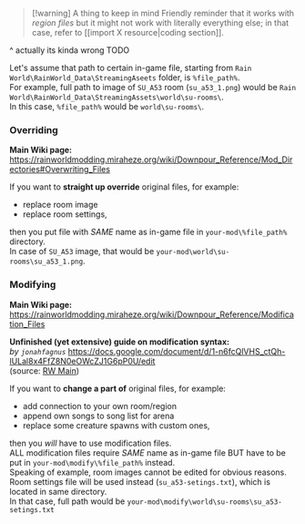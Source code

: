 > [!warning] A thing to keep in mind
> Friendly reminder that it works with *region files* but it might not work with literally everything else; in that case, refer to [[import X resource|coding section]].

^ actually its kinda wrong TODO

Let's assume that path to certain in-game file, starting from `Rain World\RainWorld_Data\StreamingAseets` folder, is `%file_path%`.  
For example, full path to image of `SU_A53` room (`su_a53_1.png`) would be
`Rain World\RainWorld_Data\StreamingAssets\world\su-rooms\`.  
In this case, `%file_path%` would be `world\su-rooms\`.  
### Overriding
**Main Wiki page:**  
https://rainworldmodding.miraheze.org/wiki/Downpour_Reference/Mod_Directories#Overwriting_Files

If you want to **straight up override** original files, for example:  
- replace room image  
- replace room settings,  

then you put file with *SAME* name as in-game file in `your-mod\%file_path%` directory.  
In case of `SU_A53` image, that would be `your-mod\world\su-rooms\su_a53_1.png`.  
### Modifying
**Main Wiki page:**  
https://rainworldmodding.miraheze.org/wiki/Downpour_Reference/Modification_Files

**Unfinished (yet extensive) guide on modification syntax:**  
*by `jonahfagnus`*
https://docs.google.com/document/d/1-n6fcQlVHS_ctQh-lULal8x4FfZ8N0eOWcZJ1G6pP0U/edit  
(source: [RW Main](https://discord.com/channels/291184728944410624/431534164932689921/1273601361870721094))  

If you want to **change a part of** original files, for example:
- add connection to your own room/region  
- append own songs to song list for arena  
- replace some creature spawns with custom ones,  

then you _will_ have to use modification files.  
ALL modification files require *SAME* name as in-game file BUT have to be put in `your-mod\modify\%file_path%` instead.  
Speaking of example, room images cannot be edited for obvious reasons. Room settings file will be used instead (`su_a53-setings.txt`), which is located in same directory.  
In that case, full path would be `your-mod\modify\world\su-rooms\su_a53-setings.txt`  